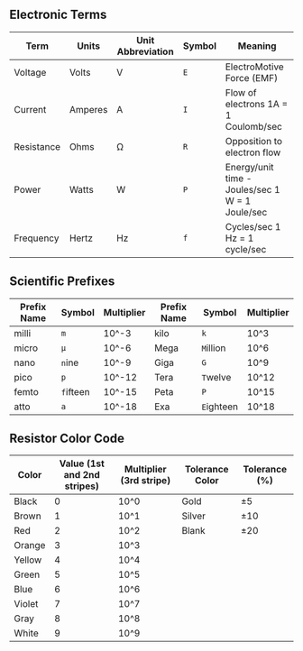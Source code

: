 ## Electronic Terms
|Term|Units|Unit Abbreviation|Symbol|Meaning|
|---|---|---|---|---|
|Voltage|Volts|V|`E`|ElectroMotive Force (EMF)|
|Current|Amperes|A|`I`|Flow of electrons 1A = 1 Coulomb/sec|
|Resistance|Ohms|Ω|`R`|Opposition to electron flow|
|Power|Watts|W|`P`|Energy/unit time - Joules/sec 1 W = 1 Joule/sec|
|Frequency|Hertz|Hz|`f`|Cycles/sec 1 Hz = 1 cycle/sec|

## Scientific Prefixes
|Prefix Name|Symbol|Multiplier|Prefix Name|Symbol|Multiplier|
|---|---|---|---|---|---|
|milli|`m`|10^-3|kilo|`k`|10^3|
|micro|`μ`|10^-6|Mega|`M`illion|10^6|
|nano|`n`ine|10^-9|Giga|`G`|10^9|
|pico|`p`|10^-12|Tera|`T`welve|10^12|
|femto|`f`ifteen|10^-15|Peta|`P`|10^15|
|atto|`a`|10^-18|Exa|`E`ighteen|10^18|

## Resistor Color Code
|Color|Value (1st and 2nd stripes)|Multiplier (3rd stripe)|Tolerance Color|Tolerance (%)|
|---|---|---|---|---|
|Black|0|10^0|Gold|±5|
|Brown|1|10^1|Silver|±10|
|Red|2|10^2|Blank|±20|
|Orange|3|10^3|
|Yellow|4|10^4|
|Green|5|10^5|
|Blue|6|10^6|
|Violet|7|10^7|
|Gray|8|10^8|
|White|9|10^9|
